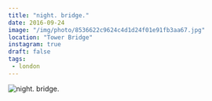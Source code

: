 ```yaml
---
title: "night. bridge."
date: 2016-09-24
image: "/img/photo/8536622c9624c4d1d24f01e91fb3aa67.jpg"
location: "Tower Bridge"
instagram: true
draft: false
tags:
 - london
---
```


![night. bridge.](/img/photo/8536622c9624c4d1d24f01e91fb3aa67.jpg)
